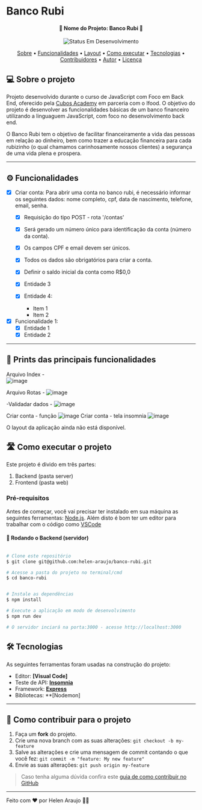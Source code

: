 # Banco Rubi


<h4 align="center"> 
	🚧 Nome do Projeto: Banco Rubi 🚧
</h4>

<p align="center">
	<img alt="Status Em Desenvolvimento" src="https://img.shields.io/badge/STATUS-EM%20DESENVOLVIMENTO-green">
</p>

<p align="center">
 <a href="#-sobre-o-projeto">Sobre</a> •
 <a href="#-funcionalidades">Funcionalidades</a> •
 <a href="#-layout">Layout</a> • 
 <a href="#-como-executar-o-projeto">Como executar</a> • 
 <a href="#-tecnologias">Tecnologias</a> • 
 <a href="#-contribuidores">Contribuidores</a> • 
 <a href="#-autor">Autor</a> • 
 <a href="#user-content--licença">Licença</a>
</p>


## 💻 Sobre o projeto

Projeto desenvolvido durante o curso de JavaScript com Foco em Back End, oferecido pela [Cubos Academy](https://cubos.academy/) em parceria com o Ifood.
O objetivo do projeto é desenvolver as funcionalidades básicas de um banco financeiro utilizando a linguaguem JavaScript, com foco no desenvolvimento back end. 

O Banco Rubi tem o objetivo de facilitar financeiramente a vida das pessoas em relação ao dinheiro, bem como trazer a educação financeira para cada rubizinho (o qual chamamos carinhosamente nossos clientes) a segurança de uma vida plena e prospera.

---

## ⚙️ Funcionalidades

- [x] Criar conta:
Para abrir uma conta no banco rubi, é necessário informar os seguintes dados: nome completo, cpf, data de nascimento, telefone, email, senha.
  - [x] Requisição do tipo POST  - rota '/contas'
  - [x] Será gerado um número único para identificação da conta (número da conta).
  - [x] Os campos CPF e email devem ser únicos.
  - [x] Todos os dados são obrigatórios para criar a conta.
  - [x] Definir o saldo inicial da conta como R$0,0

  - [x] Entidade 3
  - [x] Entidade 4: 
    - Item 1
    - Item 2

- [x] Funcionalidade 1:
  - [x] Entidade 1
  - [x] Entidade 2

---

## 🎨 Prints das principais funcionalidades
Arquivo Index -  
![image](https://github.com/helen-araujo/banco-rubi/assets/72050248/690a8dfe-bedb-473b-b721-f2c1a975332f)

Arquivo Rotas - 
![image](https://github.com/helen-araujo/banco-rubi/assets/72050248/54092b53-0167-4954-bcda-a7c089adcb42)

-Validadar dados - 
![image](https://github.com/helen-araujo/banco-rubi/assets/72050248/2c48aeab-f444-4125-9e38-5c03ec913634)


Criar conta - função 
![image](https://github.com/helen-araujo/banco-rubi/assets/72050248/9d02be0d-2aab-40f9-b670-8eea1021d8f9)
Criar conta - tela insomnia 
![image](https://github.com/helen-araujo/banco-rubi/assets/72050248/cd224d81-4c8e-41a9-950f-fba8ed6cb7b4)


O layout da aplicação ainda não está disponível.


## 🛣️ Como executar o projeto

Este projeto é divido em três partes:
1. Backend (pasta server) 
2. Frontend (pasta web)



### Pré-requisitos

Antes de começar, você vai precisar ter instalado em sua máquina as seguintes ferramentas:
[Node.js](https://nodejs.org/en/). 
Além disto é bom ter um editor para trabalhar com o código como [VSCode](https://code.visualstudio.com/)

#### 🎲 Rodando o Backend (servidor)

```bash

# Clone este repositório
$ git clone git@github.com:helen-araujo/banco-rubi.git

# Acesse a pasta do projeto no terminal/cmd
$ cd banco-rubi


# Instale as dependências
$ npm install

# Execute a aplicação em modo de desenvolvimento
$ npm run dev

# O servidor inciará na porta:3000 - acesse http://localhost:3000

```


## 🛠 Tecnologias

As seguintes ferramentas foram usadas na construção do projeto:

- Editor:  **[Visual Code]**
- Teste de API:  **[Insomnia](https://insomnia.rest/)**
- Framework:  **[Express](https://expressjs.com/)**
- Bibliotecas: **[Nodemon]


---


## 💪 Como contribuir para o projeto

1. Faça um **fork** do projeto.
2. Crie uma nova branch com as suas alterações: `git checkout -b my-feature`
3. Salve as alterações e crie uma mensagem de commit contando o que você fez: `git commit -m "feature: My new feature"`
4. Envie as suas alterações: `git push origin my-feature`
> Caso tenha alguma dúvida confira este [guia de como contribuir no GitHub](./CONTRIBUTING.md)

---



Feito com ❤️ por Helen Araujo 👋🏽 
